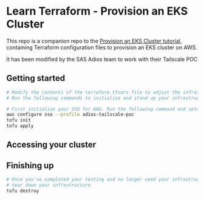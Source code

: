 # Learn Terraform - Provision an EKS Cluster

This repo is a companion repo to the [Provision an EKS Cluster tutorial](https://developer.hashicorp.com/terraform/tutorials/kubernetes/eks), containing
Terraform configuration files to provision an EKS cluster on AWS.

It has been modified by the SAS Adios team to work with their Tailscale POC

## Getting started

```bash
# Modify the contents of the terraform.tfvars file to adjust the infrastructure as needed
# Run the following commands to initialize and stand up your infrastructure

# First initialize your SSO for AWS. Run the following command and setup your project
aws configure sso --profile adios-tailscale-poc
tofu init
tofu apply
```

## Accessing your cluster

## Finishing up

```bash
# Once you've completed your testing and no longer need your infrastructure you'll need to
# tear down your infrastructure
tofu destroy
```
